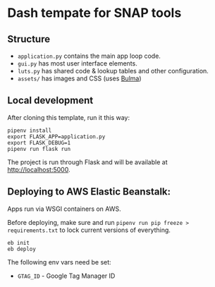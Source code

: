 # Dash tempate for SNAP tools

## Structure

 * `application.py` contains the main app loop code.
 * `gui.py` has most user interface elements.
 * `luts.py` has shared code & lookup tables and other configuration.
 * `assets/` has images and CSS (uses [Bulma](https://bulma.io))

## Local development

After cloning this template, run it this way:

```
pipenv install
export FLASK_APP=application.py
export FLASK_DEBUG=1
pipenv run flask run
```

The project is run through Flask and will be available at [http://localhost:5000](http://localhost:5000).

## Deploying to AWS Elastic Beanstalk:

Apps run via WSGI containers on AWS.

Before deploying, make sure and run `pipenv run pip freeze > requirements.txt` to lock current versions of everything.

```
eb init
eb deploy
```

The following env vars need be set:

 * `GTAG_ID` - Google Tag Manager ID
